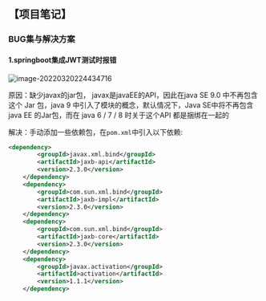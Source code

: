 ## 【项目笔记】

### BUG集与解决方案

#### 1.**springboot集成JWT**测试时报错

![image-20220320224434716](E:\Typora图片仓库\image-20220320224434716.png)

原因：缺少javax的jar包， javax是javaEE的API，因此在java SE 9.0 中不再包含这个 Jar 包，java 9 中引入了模块的概念，默认情况下，Java SE中将不再包含java EE 的Jar包，而在 java 6 / 7 / 8 时关于这个API 都是捆绑在一起的

解决：手动添加一些依赖包，在`pom.xml`中引入以下依赖:

```xml
<dependency>
        <groupId>javax.xml.bind</groupId>
        <artifactId>jaxb-api</artifactId>
        <version>2.3.0</version>
    </dependency>
    <dependency>
        <groupId>com.sun.xml.bind</groupId>
        <artifactId>jaxb-impl</artifactId>
        <version>2.3.0</version>
    </dependency>
    <dependency>
        <groupId>com.sun.xml.bind</groupId>
        <artifactId>jaxb-core</artifactId>
        <version>2.3.0</version>
    </dependency>
    <dependency>
        <groupId>javax.activation</groupId>
        <artifactId>activation</artifactId>
        <version>1.1.1</version>
    </dependency>
```



